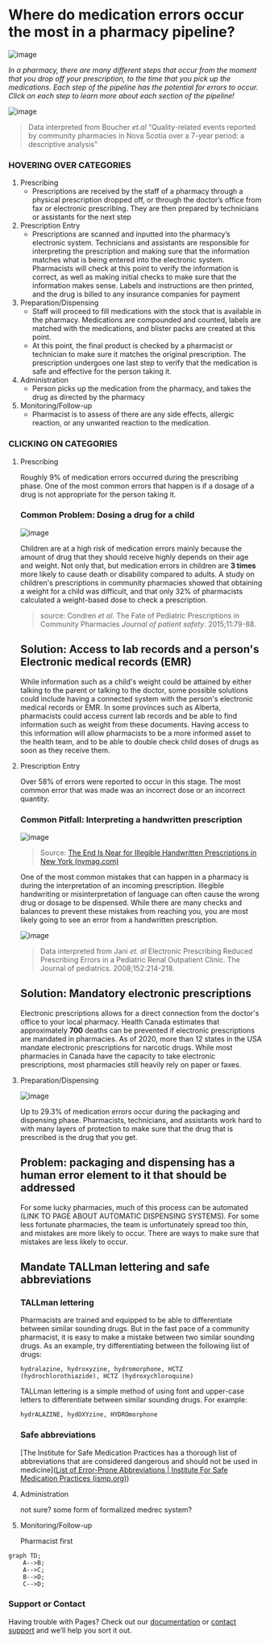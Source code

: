 # Where do medication errors occur the most in a pharmacy pipeline?


![image](https://github.com/kylerkanegawa/kylerkanegawa.github.io/blob/master/nathaniel-yeo-747NDboAWNY-unsplash.jpg?raw=true)

*In a pharmacy, there are many different steps that occur from the moment that you drop off your prescription, to the time that you pick up the medications. Each step of the pipeline has the potential for errors to occur. Click on each step to learn more about each section of the pipeline!*

![image](https://github.com/kylerkanegawa/kylerkanegawa.github.io/blob/master/Pipelinewithgraphs.png?raw=true)

> Data interpreted from Boucher _et.al_ "Quality-related events reported by community pharmacies in
> Nova Scotia over a 7-year period: a descriptive analysis"

### HOVERING OVER CATEGORIES

1. Prescribing
   - Prescriptions are received by the staff of a pharmacy through a physical prescription dropped off, or through the doctor’s office from fax or electronic prescribing. They are then prepared by technicians or assistants for the next step
2. Prescription Entry
   - Prescriptions are scanned and inputted into the pharmacy’s electronic system. Technicians and assistants are responsible for interpreting the prescription and making sure that the information matches what is being entered into the electronic system. Pharmacists will check at this point to verify the information is correct, as well as making initial checks to make sure that the information makes sense. Labels and instructions are then printed, and the drug is billed to any insurance companies for payment
3. Preparation/Dispensing
   - Staff will proceed to fill medications with the stock that is available in the pharmacy. Medications are compounded and counted, labels are matched with the medications, and blister packs are created at this point.
   - At this point, the final product is checked by a pharmacist or technician to make sure it matches the original prescription. The prescription undergoes one last step to verify that the medication is safe and effective for the person taking it.
4. Administration
   - Person picks up the medication from the pharmacy, and takes the drug as directed by the pharmacy
5. Monitoring/Follow-up
   - Pharmacist is to assess of there are any side effects, allergic reaction, or any unwanted reaction to the medication.

### CLICKING ON CATEGORIES ###

1. Prescribing

   Roughly 9% of medication errors occurred during the prescribing phase. One of the most common errors that happen is if a dosage of a drug is not appropriate for the person taking it.

   ### Common Problem: Dosing a drug for a child

   ![image](https://github.com/kylerkanegawa/kylerkanegawa.github.io/blob/master/pediatricdosing.jpg?raw=true)

   Children are at a high risk of medication errors mainly because the amount of drug that they should receive highly depends on their age and weight. Not only that, but medication errors in children are **3 times** more likely to cause death or disability compared to adults. A study on children's prescriptions in community pharmacies showed that obtaining a weight for a child was difficult, and that only 32% of pharmacists calculated a weight-based dose to check a prescription.

   > source: Condren *et al.* The Fate of Pediatric Prescriptions in Community Pharmacies *Journal of patient safety*. 2015;11:79-88.

   ## Solution: Access to lab records and a person's Electronic medical records (EMR)

   While information such as a child's weight could be attained by either talking to the parent or talking to the doctor, some possible solutions could include having a connected system with the person's electronic medical records or EMR. In some provinces such as Alberta, pharmacists could access current lab records and be able to find information such as weight from these documents. Having access to this information will allow pharmacists to be a more informed asset to the health team, and to be able to double check child doses of drugs as soon as they receive them.

2. Prescription Entry

   Over 58% of errors were reported to occur in this stage. The most common error that was made was an incorrect dose or an incorrect quantity.

   ### Common Pitfall: Interpreting a handwritten prescription

   ![image](https://github.com/kylerkanegawa/kylerkanegawa.github.io/blob/master/Ineligible_prescription.png?raw=true)

   > Source: [The End Is Near for Illegible Handwritten Prescriptions in New York (nymag.com)](https://nymag.com/intelligencer/2016/03/new-york-eliminating-handwritten-prescriptions.html)

   One of the most common mistakes that can happen in a pharmacy is during the interpretation of an incoming prescription. Illegible handwriting or misinterpretation of language can often cause the wrong drug or dosage to be dispensed. While there are many checks and balances to prevent these mistakes from reaching you, you are most likely going to see an error from a handwritten prescription.

   ![image](https://github.com/kylerkanegawa/kylerkanegawa.github.io/blob/master/Handwrittenvselectronic.png?raw=true)

   > Data interpreted from Jani _et. al_ Electronic Prescribing Reduced Prescribing Errors in a Pediatric Renal Outpatient Clinic. The Journal of pediatrics. 2008;152:214-218. 

   ## Solution: Mandatory electronic prescriptions

   Electronic prescriptions allows for a direct connection from the doctor's office to your local pharmacy. Health Canada estimates that approximately **700** deaths can be prevented if electronic prescriptions are mandated in pharmacies. As of 2020, more than 12 states in the USA mandate electronic prescriptions for narcotic drugs. While most pharmacies in Canada have the capacity to take electronic prescriptions, most pharmacies still heavily rely on paper or faxes.

   

3. Preparation/Dispensing

   ![image](https://github.com/kylerkanegawa/kylerkanegawa.github.io/blob/master/blisterpack.jpg?raw=true)

   Up to 29.3% of medication errors occur during the packaging and dispensing phase. Pharmacists, technicians, and assistants work hard to with many layers of protection to make sure that the drug that is prescribed is the drug that you get. 

   ## Problem: packaging and dispensing has a human error element to it that should be addressed

   For some lucky pharmacies, much of this process can be automated (LINK TO PAGE ABOUT AUTOMATIC DISPENSING SYSTEMS). For some less fortunate pharmacies, the team is unfortunately spread too thin, and mistakes are more likely to occur. There are ways to make sure that mistakes are less likely to occur.

   ## Mandate TALLman lettering and safe abbreviations

   ### TALLman lettering

   Pharmacists are trained and equipped to be able to differentiate between similar sounding drugs. But in the fast pace of a community pharmacist, it is easy to make a mistake between two similar sounding drugs. As an example, try differentiating between the following list of drugs:

   `hydralazine, hydroxyzine, hydromorphone, HCTZ (hydrochlorothiazide), HCTZ (hydroxychloroquine)`

   TALLman lettering is a simple method of using font and upper-case letters to differentiate between similar sounding drugs. For example:

   `hydrALAZINE, hydOXYzine, HYDROmorphone`

   

   ### Safe abbreviations

   [The Institute for Safe Medication Practices has a thorough list of abbreviations that are considered dangerous and should not be used in medicine]([List of Error-Prone Abbreviations | Institute For Safe Medication Practices (ismp.org)](https://www.ismp.org/recommendations/error-prone-abbreviations-list))

   

4. Administration

   not sure? some form of formalized medrec system?

5. Monitoring/Follow-up

   Pharmacist first



```mermaid
graph TD;
	A-->B;
	A-->C;
	B-->D;
    C-->D;
```



### Support or Contact

Having trouble with Pages? Check out our [documentation](https://help.github.com/categories/github-pages-basics/) or [contact support](https://github.com/contact) and we’ll help you sort it out.
